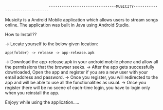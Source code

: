                         -------------------------------MUSICITY-------------------------------

Musicity is a Android Mobile application which allows users to stream songs online.
The application was built in Java using Android Studio.

How to Install??

-> Locate yourself to the below given location:

    app(folder) -> release -> app-release.apk

-> Download the app-release.apk in your android mobile phone and allow all the permissions that the browser seeks.
-> After the app gets successfully downloaded, Open the app and register if you are a new user with your email address and password.
-> Once you register, you will redirected to the app and will be able to use all the functionalities as usual.
-> Once you register there will be no scene of each-time login, you have to login only when you reinstall the app.


Enjoyy while using the application.....
